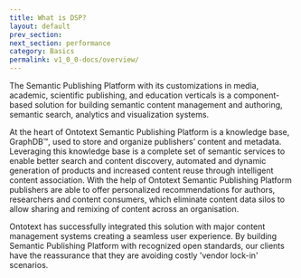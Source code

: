 ```yaml
---
title: What is DSP?
layout: default
prev_section:
next_section: performance
category: Basics
permalink: v1_0_0-docs/overview/
---
```


The Semantic Publishing Platform with its customizations in media, academic, scientific publishing, and education verticals is a component-based solution for building semantic content management and authoring, semantic search, analytics and visualization systems.

At the heart of Ontotext Semantic Publishing Platform is a knowledge base, GraphDB™, used to store and organize publishers’ content and metadata. Leveraging this knowledge base is a complete set of semantic services to enable better search and content discovery, automated and dynamic generation of products and increased content reuse through intelligent content association.
With the help of Ontotext Semantic Publishing Platform publishers are able to offer personalized recommendations for authors, researchers and content consumers, which eliminate content data silos to allow sharing and remixing of content across an organisation.

Ontotext has successfully integrated this solution with major content management systems creating a seamless user experience. By building Semantic Publishing Platform with recognized open standards, our clients have the reassurance that they are avoiding costly 'vendor lock-in' scenarios. 
